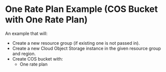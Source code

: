# One Rate Plan Example (COS Bucket with One Rate Plan)

An example that will:
- Create a new resource group (if existing one is not passed in).
- Create a new Cloud Object Storage instance in the given resource group and region.
- Create COS bucket with:
  - One rate plan
